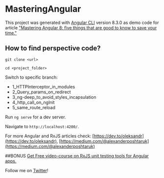 # MasteringAngular

This project was generated with [Angular CLI](https://github.com/angular/angular-cli) version 8.3.0 as demo code for article ["Mastering Angular 8: five things that are good to know to save your time."](https://www.newline.co/@kievsash/mastering-angular-8:-five-things-that-are-good-to-know-to-save-your-time.--6302e8aa?utm_campaign=NG-Newsletter&utm_medium=email&utm_source=NG-Newsletter_315)

## How to find perspective code?
`git clone <url>`

`cd <project_folder>`

Switch to specific branch:
-  1_HTTPInterceptor_in_modules
-  2_Query_params_on_redirect
-  3_ng-deep_to_avoid_styles_incapsulation
-  4_http_call_on_ngInit
-  5_same_route_reload

Run `ng serve` for a dev server. 

Navigate to `http://localhost:4200/`. 

For more Angular and RxJS articles check:
[https://dev.to/oleksandr](https://dev.to/oleksandr),
[https://medium.com/@alexanderposhtaruk](https://medium.com/@alexanderposhtaruk)

##BONUS
[Get Free video-course on RxJS unit testing tools for Angular apps.](https://mailchi.mp/9c8299ec62c2/rxjsunittesting) 

Follow me on [Twitter](https://twitter.com/El_Extremal)!
